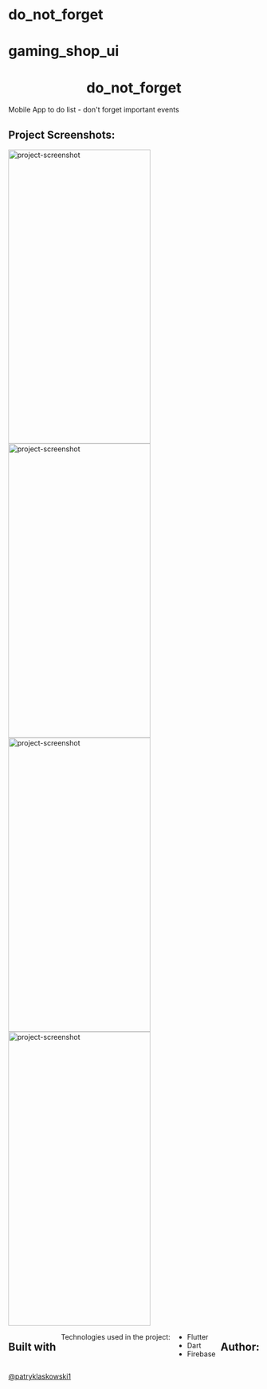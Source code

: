 # do_not_forget

# gaming_shop_ui

<h1 align="center" id="title">do_not_forget</h1>

<p id="description"> Mobile App to do list - don't forget important events </p>

<h2>Project Screenshots:</h2>

<div style="display: flex; justify-content: space-between; flex-wrap: wrap;">

 <img src="https://i.ibb.co/jWPR9WQ/HomePage.png" alt="project-screenshot" width="285" height="590">
 <img src="https://i.ibb.co/z2p88Rr/Details-Page.png" alt="project-screenshot" width="285" height="590">

</div>

<div style="display: flex; justify-content: space-between; flex-wrap: wrap;">
 <img src="https://i.ibb.co/tXTBSSL/Remove-Item.png" alt="project-screenshot" width="285" height="590">
  <img src="https://i.ibb.co/Ws1Ycyr/AddPage.png" alt="project-screenshot" width="285" height="590">
  
</div>

<div style="display: flex; justify-content: space-between; flex-wrap: wrap;">

<h2> Built with</h2>

Technologies used in the project:

*   Flutter
*   Dart
*   Firebase

<h2> Author:</h2>

[@patryklaskowski1](https://github.com/patryklaskowski1)  